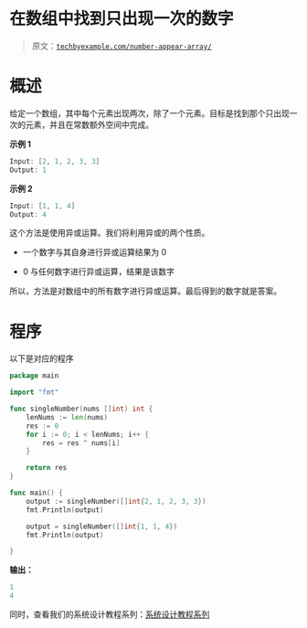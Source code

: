 # 在数组中找到只出现一次的数字

> 原文：[`techbyexample.com/number-appear-array/`](https://techbyexample.com/number-appear-array/)

# **概述**

给定一个数组，其中每个元素出现两次，除了一个元素。目标是找到那个只出现一次的元素，并且在常数额外空间中完成。

**示例 1**

```go
Input: [2, 1, 2, 3, 3]
Output: 1
```

**示例 2**

```go
Input: [1, 1, 4]
Output: 4
```

这个方法是使用异或运算。我们将利用异或的两个性质。

+   一个数字与其自身进行异或运算结果为 0

+   0 与任何数字进行异或运算，结果是该数字

所以，方法是对数组中的所有数字进行异或运算。最后得到的数字就是答案。

# **程序**

以下是对应的程序

```go
package main

import "fmt"

func singleNumber(nums []int) int {
	lenNums := len(nums)
	res := 0
	for i := 0; i < lenNums; i++ {
		res = res ^ nums[i]
	}

	return res
}

func main() {
	output := singleNumber([]int{2, 1, 2, 3, 3})
	fmt.Println(output)

	output = singleNumber([]int{1, 1, 4})
	fmt.Println(output)

}
```

**输出：**

```go
1
4
```

同时，查看我们的系统设计教程系列：[系统设计教程系列](https://techbyexample.com/system-design-questions/)
